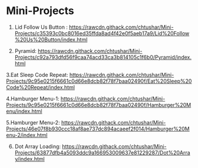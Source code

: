 # Mini-Projects

1. Lid Follow Us Button : https://rawcdn.githack.com/chtushar/Mini-Projects/c35393c0bc8016ed35ffda8ad4f42e0f5aeb17a9/Lid%20Follow%20Us%20Button/index.html

2. Pyramid: https://rawcdn.githack.com/chtushar/Mini-Projects/c92a793dfd56f9caa74acd33ca3b814105c1f6b0/Pyramid/index.html

3.Eat Sleep Code Repeat: https://rawcdn.githack.com/chtushar/Mini-Projects/9c95e0215f6661c0d66e8dcb82f78f7baa02490f/Eat%20Sleep%20Code%20Repeat/index.html

4.Hamburger Menu-1: https://rawcdn.githack.com/chtushar/Mini-Projects/9c95e0215f6661c0d66e8dcb82f78f7baa02490f/Hamburger%20Menu/index.html

5.Hamburger Menu-2: https://rawcdn.githack.com/chtushar/Mini-Projects/46e07f8b930ccc18af8ae737dc894acaeef2f014/Hamburger%20Menu-2/index.html

6. Dot Array Loading: https://rawcdn.githack.com/chtushar/Mini-Projects/63877dfb4a5093ddc9a166953009637e81229287/Dot%20Array/index.html
